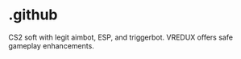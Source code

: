 # .github
CS2 soft with legit aimbot, ESP, and triggerbot. VREDUX offers safe gameplay enhancements.
